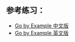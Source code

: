 参考练习：
--
- [Go by Example 中文版](https://gobyexample-cn.github.io/)
- [Go by Example 英文版](https://gobyexample.com/)